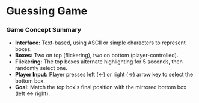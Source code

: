 # Guessing Game
### Game Concept Summary
- **Interface:** Text-based, using ASCII or simple characters to represent boxes.
- **Boxes:** Two on top (flickering), two on bottom (player-controlled).
- **Flickering:** The top boxes alternate highlighting for 5 seconds, then randomly select one.
- **Player Input:** Player presses left (←) or right (→) arrow key to select the bottom box.
- **Goal:** Match the top box's final position with the mirrored bottom box (left ↔ right).
